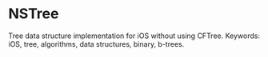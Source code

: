 NSTree
======

Tree data structure implementation for iOS without using CFTree. Keywords: iOS, tree, algorithms, data structures, binary, b-trees.
